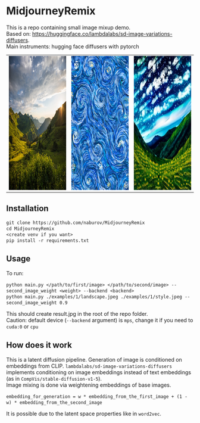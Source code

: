 # MidjourneyRemix
This is a repo containing small image mixup demo.  
Based on: https://huggingface.co/lambdalabs/sd-image-variations-diffusers.  
Main instruments: hugging face diffusers with pytorch

<table>
  <tr>
    <td><img src="examples/1/landscape.jpeg"  alt="1" width = 360px height = 360px ></td>
    <td><img src="examples/1/style.jpeg" alt="2" width = 360px height = 360px></td>
    <td><img src="examples/1/result-0.5.jpg" alt="2" width = 360px height = 360px></td>
   </tr> 
<table>

## Installation
```
git clone https://github.com/naburov/MidjourneyRemix
cd MidjourneyRemix
<create venv if you want>
pip install -r requirements.txt
```
## Usage
To run:  
```
python main.py </path/to/first/image> </path/to/second/image> --second_image_weight <weight> --backend <backend>
python main.py ./examples/1/landscape.jpeg ./examples/1/style.jpeg --second_image_weight 0.9
```
This should create result.jpg in the root of the repo folder.  
Caution: default device (`--backend` argument) is `mps`, change it if you need to `cuda:0` or `cpu`

## How does it work
This is a latent diffusion pipeline. Generation of image is conditioned on embeddings from CLIP. `lambdalabs/sd-image-variations-diffusers`
implements conditioning on image embeddings instead of text embeddings (as in `CompVis/stable-diffusion-v1-5`).  
Image mixing is done via weightening embeddings of base images.   
```
embedding_for_generation = w * embedding_from_the_first_image + (1 - w) * embedding_from_the_second_image
```
It is possible due to the latent space properties like in `word2vec`.
